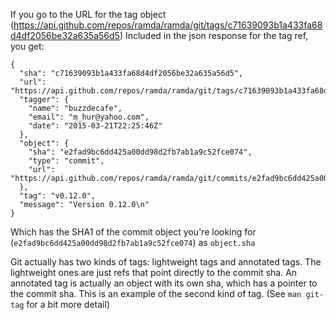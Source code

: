 If you go to the URL for the tag object (https://api.github.com/repos/ramda/ramda/git/tags/c71639093b1a433fa68d4df2056be32a635a56d5) Included in the json response for the tag ref, you get:

    {
      "sha": "c71639093b1a433fa68d4df2056be32a635a56d5",
      "url": "https://api.github.com/repos/ramda/ramda/git/tags/c71639093b1a433fa68d4df2056be32a635a56d5",
      "tagger": {
        "name": "buzzdecafe",
        "email": "m_hur@yahoo.com",
        "date": "2015-03-21T22:25:46Z"
      },
      "object": {
        "sha": "e2fad9bc6dd425a00dd98d2fb7ab1a9c52fce074",
        "type": "commit",
        "url": "https://api.github.com/repos/ramda/ramda/git/commits/e2fad9bc6dd425a00dd98d2fb7ab1a9c52fce074"
      },
      "tag": "v0.12.0",
      "message": "Version 0.12.0\n"
    }

Which has the SHA1 of the commit object you're looking for (`e2fad9bc6dd425a00dd98d2fb7ab1a9c52fce074`) as `object.sha`

Git actually has two kinds of tags: lightweight tags and annotated tags. The lightweight ones are just refs that point directly to the commit sha. An annotated tag is actually an object with its own sha, which has a pointer to the commit sha. This is an example of the second kind of tag. (See `man git-tag` for a bit more detail)